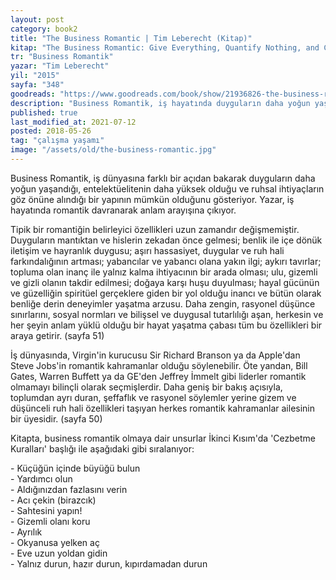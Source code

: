 ```yaml
---
layout: post  
category: book2  
title: "The Business Romantic | Tim Leberecht (Kitap)"  
kitap: "The Business Romantic: Give Everything, Quantify Nothing, and Create Something Greater Than Yourself"  
tr: "Business Romantik"  
yazar: "Tim Leberecht"  
yil: "2015"  
sayfa: "348"  
goodreads: "https://www.goodreads.com/book/show/21936826-the-business-romantic"
description: "Business Romantik, iş hayatında duyguların daha yoğun yaşandığı ve ruhsal ihtiyaçların göz önüne alındığı bir yapının mümkün olduğunu gösteriyor."
published: true
last_modified_at: 2021-07-12
posted: 2018-05-26
tag: "çalışma yaşamı"
image: "/assets/old/the-business-romantic.jpg"
---
```


Business Romantik, iş dünyasına farklı bir açıdan bakarak duyguların daha yoğun yaşandığı, entelektüelitenin daha yüksek olduğu ve ruhsal ihtiyaçların göz önüne alındığı bir yapının mümkün olduğunu gösteriyor. Yazar, iş hayatında romantik davranarak anlam arayışına çıkıyor.  
  
Tipik bir romantiğin belirleyici özellikleri uzun zamandır değişmemiştir. Duyguların mantıktan ve hislerin zekadan önce gelmesi; benlik ile içe dönük iletişim ve hayranlık duygusu; aşırı hassasiyet, duygular ve ruh hali farkındalığının artması; yabancılar ve yabancı olana yakın ilgi; aykırı tavırlar; topluma olan inanç ile yalnız kalma ihtiyacının bir arada olması; ulu, gizemli ve gizli olanın takdir edilmesi; doğaya karşı huşu duyulması; hayal gücünün ve güzelliğin spiritüel gerçeklere giden bir yol olduğu inancı ve bütün olarak benliğe derin deneyimler yaşatma arzusu. Daha zengin, rasyonel düşünce sınırlarını, sosyal normları ve bilişsel ve duygusal tutarlılığı aşan, herkesin ve her şeyin anlam yüklü olduğu bir hayat yaşatma çabası tüm bu özellikleri bir araya getirir. (sayfa 51)  
  
İş dünyasında, Virgin'in kurucusu Sir Richard Branson ya da Apple'dan Steve Jobs'in romantik kahramanlar olduğu söylenebilir. Öte yandan, Bill Gates, Warren Buffett ya da GE'den Jeffrey İmmelt gibi liderler romantik olmamayı bilinçli olarak seçmişlerdir. Daha geniş bir bakış açısıyla, toplumdan ayrı duran, şeffaflık ve rasyonel söylemler yerine gizem ve düşünceli ruh hali özellikleri taşıyan herkes romantik kahramanlar ailesinin bir üyesidir. (sayfa 50)  
  
Kitapta, business romantik olmaya dair unsurlar İkinci Kısım'da 'Cezbetme Kuralları' başlığı ile aşağıdaki gibi sıralanıyor:  
  
\- Küçüğün içinde büyüğü bulun  
\- Yardımcı olun  
\- Aldığınızdan fazlasını verin  
\- Acı çekin (birazcık)  
\- Sahtesini yapın!  
\- Gizemli olanı koru  
\- Ayrılık  
\- Okyanusa yelken aç  
\- Eve uzun yoldan gidin  
\- Yalnız durun, hazır durun, kıpırdamadan durun  
  
